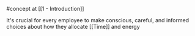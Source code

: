 #concept at [[1 - Introduction]]

It's crucial for every employee to make conscious, careful, and informed choices about how they allocate [[Time]] and energy